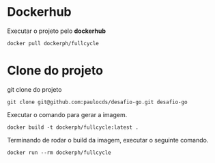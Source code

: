 # Dockerhub

Executar o projeto pelo **dockerhub**
```
docker pull dockerph/fullcycle
```

# Clone do projeto

git clone do projeto
```
git clone git@github.com:paulocds/desafio-go.git desafio-go
```

Executar o comando para gerar a imagem.
```
docker build -t dockerph/fullcycle:latest .
```

Terminando de rodar o build da imagem, executar o seguinte comando.
```
docker run --rm dockerph/fullcycle
```
